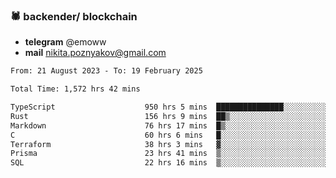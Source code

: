 ### 🕷 backender/ blockchain
- **telegram** @emoww
- **mail** nikita.poznyakov@gmail.com

<!--START_SECTION:waka-->

```txt
From: 21 August 2023 - To: 19 February 2025

Total Time: 1,572 hrs 42 mins

TypeScript                    950 hrs 5 mins  ███████████████░░░░░░░░░░   60.21 %
Rust                          156 hrs 9 mins  ██▒░░░░░░░░░░░░░░░░░░░░░░   09.90 %
Markdown                      76 hrs 17 mins  █▒░░░░░░░░░░░░░░░░░░░░░░░   04.83 %
C                             60 hrs 6 mins   █░░░░░░░░░░░░░░░░░░░░░░░░   03.81 %
Terraform                     38 hrs 3 mins   ▓░░░░░░░░░░░░░░░░░░░░░░░░   02.41 %
Prisma                        23 hrs 41 mins  ▒░░░░░░░░░░░░░░░░░░░░░░░░   01.50 %
SQL                           22 hrs 16 mins  ▒░░░░░░░░░░░░░░░░░░░░░░░░   01.41 %
```

<!--END_SECTION:waka-->




